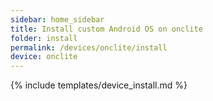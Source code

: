 ```yaml
---
sidebar: home_sidebar
title: Install custom Android OS on onclite
folder: install
permalink: /devices/onclite/install
device: onclite
---
```

{% include templates/device_install.md %}
